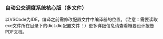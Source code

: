 ### 自动公交调度系统核心版（多文件）

以VSCode为IDE，编译之前需修改配置文件中编译器的位置。（注意：需要读取exe文件所在目录下的dict.dic配置文件！）更多详细信息请查看概要设计报告PDF文档。
